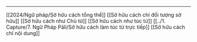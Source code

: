 





---
[[2024/Ngữ pháp/Sở hữu cách tổng thể]]
[[Sở hữu cách chỉ đối tượng sở hữu]]
[[Sở hữu cách như Chủ từ]]
[[Sở hữu cách như túc từ]]
[[../1. Capture/7. Ngữ Pháp Pāli/Sở hữu cách làm túc từ trực tiếp]]
[[Sở hữu cách chỉ nội dung]]

